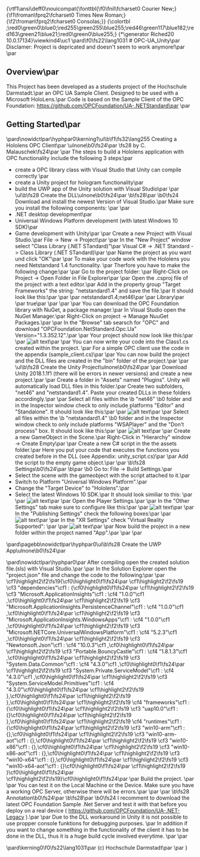 {\rtf1\ansi\deff0\nouicompat{\fonttbl{\f0\fnil\fcharset0 Courier New;}{\f1\froman\fprq2\fcharset0 Times New Roman;}{\f2\froman\fprq2\fcharset0 Consolas;}}
{\colortbl ;\red0\green0\blue0;\red255\green255\blue255;\red46\green117\blue182;\red163\green21\blue21;\red0\green0\blue255;}
{\*\generator Riched20 10.0.17134}\viewkind4\uc1 
\pard\f0\fs22\lang1031 # OPC-UA_Unity\par
Disclamer: Project is depricated and doesn't seem to work anymore!\par
\par
## Overview\par
This Project has been developed as a students project of the Hochschule Darmstadt.\par
an OPC UA Sample Client. Designed to be used with a Microsoft HoloLens.\par
Code is based on the Sample Client of the OPC Foundation: https://github.com/OPCFoundation/UA-.NETStandard\par
\par
## Getting Started\par

\pard\nowidctlpar\hyphpar0\kerning1\ul\b\f1\fs32\lang255 Creating a Hololens OPC Client\par
\ulnone\b0\fs24\par
\fs28 by C. Malauschek\fs24\par
\par
The steps to build a Hololens application with OPC functionality include the following 3 steps:\par
- create a OPC library class with Visual Studio that Unity can compile correctly \par
- create a Unity project for hologram functionality\par
- build the UWP app of the Unity solution with Visual Studio\par
\par
\ul\b\fs28 Create the DLL\ulnone\b0\fs24\par
\b\fs28\par
\b0\fs24 Download and install the newest Version of Visual Studio.\par
Make sure you install the following components: \par
\par
- .NET desktop development\par
- Universal Windows Platform development (with latest Windows 10 SDK)\par
- Game development with Unity\par
\par
Create a new Project with Visual Studio.\par
File -> New -> Project\par
\par
In the "New Project" window select "Class Library (.NET STandard)"\par
 Visual C# -> .NET Standard -> Class Library (.NET STandard)\par
\par
Name the project as you want und click "OK"\par
\par
To make your code work with the Hololens you need  Netstandard 1.4 functionality. \par
Therfore you have to make the following change:\par
\par
Go to the project folder: \par
Right-Click on Project -> Open Folder in File Explorer\par
\par
Open the .csproj file of the project with a text editor.\par
Add in the property group "Target Frameworks" the string: "netstandard1.4" and save the file.\par
It should look like this:\par
\par
  <PropertyGroup>\par
    <TargetFrameworks>netstandard1.4;net46</TargetFrameworks>\par
    <ApplicationIcon />\par
    <OutputType>Library</OutputType>\par
    <StartupObject />\par
    <GeneratePackageOnBuild>true</GeneratePackageOnBuild>\par
  </PropertyGroup>\par
\par
\par
You can download the OPC Foundation library with NuGet, a package manager.\par
In Visual Studio open the NuGet Manager.\par
Right-Click on project -> Manage NuuGet Packages.\par
\par
In the "Browse" tab searsch for "OPC" and download "OPCFoundation.NetStandard.Opc.Ua" Version="1.3.352.12".\par
\par
Your project should now  look like this:\par
\par
![alt text](https://github.com/RobinFischer/OPC-UA_Unity/blob/OPC-UA_Unity2018.1.1f1/doc/image_1.png "image_1")\par
\par
You can now write your code into the Class1.cs created within the project. \par
For a simple OPC client use the code in the appendix (sample_client.cs)\par
\par
You can now build the project and the DLL files are created in the "bin" folder of the project.\par
\par
\ul\b\fs28 Create the Unity Project\ulnone\b0\fs24\par
\par
Download  Unity 2018.1.1f1  (there will be errors in newer versions) and create a new project.\par
\par
Create a folder in "Assets" named "Plugins". Unity will automatically load  DLL files in this folder.\par
Create two subfolders, "net46" and "netstandard1.4". Paste your created  DLLs in these folders accordingly.\par
\par
Select all files within the \b "net46" \b0 folder and in the Inspector window check to only include platforms "Editor" and "Standalone". It should look like this:\par
\par
![alt text](https://github.com/RobinFischer/OPC-UA_Unity/blob/OPC-UA_Unity2018.1.1f1/doc/image_2.png "image_2")\par
\par
Select all files within the \b "netstandard1.4" \b0 folder and in the Inspector window check to only include platforms "WSAPlayer" and the "Don't process" box. It should look like this:\par
\par
![alt text](https://github.com/RobinFischer/OPC-UA_Unity/blob/OPC-UA_Unity2018.1.1f1/doc/image_3.png "image_3")\par
\par
Create a new GameObject in the Scene.\par
Right-Click in "Hierarchy" window -> Create Empty\par
\par
Create a new C# script in the the assets folder.\par
Here you put your code that executes the functions you created before in the DLL (see Appendix: unity_script.cs)\par
\par
Add the script to the empty game object.\par
\par
\b\fs28 Settings\b0\fs24\par
\b\par
\b0 Go to: File -> Build Settings.\par
- Select the scene with the gameobject with the script attached to it.\par
- Switch to Platform "Universal Windows Platform".\par
- Change the "Target Device" to "Hololens".\par
- Select the latest Windows 10 SDK.\par
It should look similiar to this: \par
\par
![alt text](https://github.com/RobinFischer/OPC-UA_Unity/blob/OPC-UA_Unity2018.1.1f1/doc/image_4.png "image_4")\par
\par
Open the Player Settings.\par
\par
In the "Other Settings" tab make sure to configure like this:\par
\par
![alt text](https://github.com/RobinFischer/OPC-UA_Unity/blob/OPC-UA_Unity2018.1.1f1/doc/image_5.png "image_5")\par
\par
In the "Publishing Settings" check the following boxes:\par
\par
![alt text](https://github.com/RobinFischer/OPC-UA_Unity/blob/OPC-UA_Unity2018.1.1f1/doc/image_6.png "image_6")\par
\par
In the "XR Settings" check "Virtual Reality Supported": \par
\par
![alt text](https://github.com/RobinFischer/OPC-UA_Unity/blob/OPC-UA_Unity2018.1.1f1/doc/image_7.png "image_7")\par
\par
Now build the project in a new folder within the project named "App".\par
\par
\par

\pard\pagebb\nowidctlpar\hyphpar0\ul\b\fs28 Create the UWP App\ulnone\b0\fs24\par

\pard\nowidctlpar\hyphpar0\par
After compiling open the created solution file.(sls) with Visual Studio.\par
\par
In the Solution Explorer open the "project.json" file and change the code to the following:\par
\par
\cf1\highlight2\f2\fs19\{\cf0\highlight0\f1\fs24\par
\cf1\highlight2\f2\fs19   \cf3 "dependencies"\cf1 : \{\cf0\highlight0\f1\fs24\par
\cf1\highlight2\f2\fs19     \cf3 "Microsoft.ApplicationInsights"\cf1 : \cf4 "1.0.0"\cf1 ,\cf0\highlight0\f1\fs24\par
\cf1\highlight2\f2\fs19     \cf3 "Microsoft.ApplicationInsights.PersistenceChannel"\cf1 : \cf4 "1.0.0"\cf1 ,\cf0\highlight0\f1\fs24\par
\cf1\highlight2\f2\fs19     \cf3 "Microsoft.ApplicationInsights.WindowsApps"\cf1 : \cf4 "1.0.0"\cf1 ,\cf0\highlight0\f1\fs24\par
\cf1\highlight2\f2\fs19     \cf3 "Microsoft.NETCore.UniversalWindowsPlatform"\cf1 : \cf4 "5.2.3"\cf1 ,\cf0\highlight0\f1\fs24\par
\cf1\highlight2\f2\fs19     \cf3 "Newtonsoft.Json"\cf1 : \cf4 "10.0.3"\cf1 ,\cf0\highlight0\f1\fs24\par
\cf1\highlight2\f2\fs19     \cf3 "Portable.BouncyCastle"\cf1 : \cf4 "1.8.1.3"\cf1 ,\cf0\highlight0\f1\fs24\par
\cf1\highlight2\f2\fs19     \cf3 "System.Data.Common"\cf1 : \cf4 "4.3.0"\cf1 ,\cf0\highlight0\f1\fs24\par
\cf1\highlight2\f2\fs19     \cf3 "System.Private.ServiceModel"\cf1 : \cf4 "4.3.0"\cf1 ,\cf0\highlight0\f1\fs24\par
\cf1\highlight2\f2\fs19     \cf3 "System.ServiceModel.Primitives"\cf1 : \cf4 "4.3.0"\cf0\highlight0\f1\fs24\par
\cf1\highlight2\f2\fs19   \},\cf0\highlight0\f1\fs24\par
\cf1\highlight2\f2\fs19   \},\cf0\highlight0\f1\fs24\par
\cf1\highlight2\f2\fs19   \cf4 "frameworks"\cf1 : \{\cf0\highlight0\f1\fs24\par
\cf1\highlight2\f2\fs19     \cf3 "uap10.0"\cf1 : \{\}\cf0\highlight0\f1\fs24\par
\cf1\highlight2\f2\fs19   \},\cf0\highlight0\f1\fs24\par
\cf1\highlight2\f2\fs19   \cf4 "runtimes"\cf1 : \{\cf0\highlight0\f1\fs24\par
\cf1\highlight2\f2\fs19     \cf3 "win10-arm"\cf1 : \{\},\cf0\highlight0\f1\fs24\par
\cf1\highlight2\f2\fs19     \cf3 "win10-arm-aot"\cf1 : \{\},\cf0\highlight0\f1\fs24\par
\cf1\highlight2\f2\fs19     \cf3 "win10-x86"\cf1 : \{\},\cf0\highlight0\f1\fs24\par
\cf1\highlight2\f2\fs19     \cf3 "win10-x86-aot"\cf1 : \{\},\cf0\highlight0\f1\fs24\par
\cf1\highlight2\f2\fs19     \cf3 "win10-x64"\cf1 : \{\},\cf0\highlight0\f1\fs24\par
\cf1\highlight2\f2\fs19     \cf3 "win10-x64-aot"\cf1 : \{\}\cf0\highlight0\f1\fs24\par
\cf1\highlight2\f2\fs19   \}\cf0\highlight0\f1\fs24\par
\cf1\highlight2\f2\fs19\}\cf0\highlight0\f1\fs24\par
\par
Build the project. \par
\par
You can test it on the Local Machine or the Device. Make sure you have a working OPC Server, otherwise there will be errors.\par
\par
\par
\b\fs28 Annotation\b0\fs24\par
\b\fs28\par
\b0\fs24 I recomment to download the latest OPC Foundation Sample .Net Server and test it with that before you deploy on a real device ( https://github.com/OPCFoundation/UA-.NET-Legacy ).\par
\par
Due to the DLL workaround in Unity it is not possible to use propper console funktions for debugging purposes. \par
In addition if you want to change something in the functionality of the client it has to be done in the DLL, thus it is a huge build cycle involved everytime. \par
\par

\pard\kerning0\f0\fs22\lang1031\par
(c) Hochschule Darmstadt\par
\par
}
 